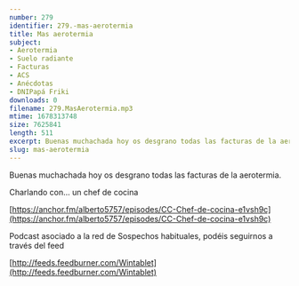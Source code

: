 ```yaml
---
number: 279
identifier: 279.-mas-aerotermia
title: Mas aerotermia
subject:
- Aerotermia
- Suelo radiante
- Facturas
- ACS
- Anécdotas
- DNIPapá Friki
downloads: 0
filename: 279.MasAerotermia.mp3
mtime: 1678313748
size: 7625841
length: 511
excerpt: Buenas muchachada hoy os desgrano todas las facturas de la aerotermia
slug: mas-aerotermia
---
```

Buenas muchachada hoy os desgrano todas las facturas de la aerotermia.  

Charlando con... un chef de cocina

[https://anchor.fm/alberto5757/episodes/CC-Chef-de-cocina-e1vsh9c](https://anchor.fm/alberto5757/episodes/CC-Chef-de-cocina-e1vsh9c)

Podcast asociado a la red de Sospechos habituales, podéis seguirnos a través del feed 

[http://feeds.feedburner.com/Wintablet](http://feeds.feedburner.com/Wintablet)
